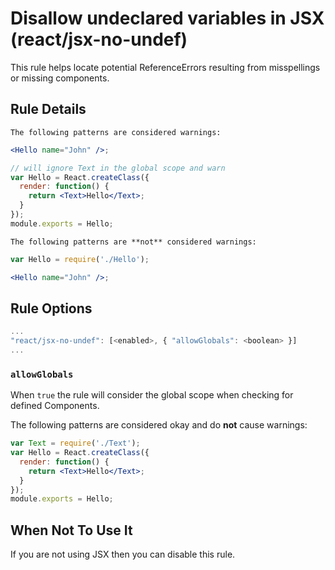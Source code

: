 # Disallow undeclared variables in JSX (react/jsx-no-undef)

This rule helps locate potential ReferenceErrors resulting from misspellings or missing components.

## Rule Details

```The following patterns are considered warnings:```

```jsx
<Hello name="John" />;
```

```jsx
// will ignore Text in the global scope and warn
var Hello = React.createClass({
  render: function() {
    return <Text>Hello</Text>;
  }
});
module.exports = Hello;
```


```The following patterns are **not** considered warnings:```

```jsx
var Hello = require('./Hello');

<Hello name="John" />;
```

## Rule Options

```js
...
"react/jsx-no-undef": [<enabled>, { "allowGlobals": <boolean> }]
...
```

### `allowGlobals`

When `true` the rule will consider the global scope when checking for defined Components.

The following patterns are considered okay and do **not** cause warnings:

```jsx
var Text = require('./Text');
var Hello = React.createClass({
  render: function() {
    return <Text>Hello</Text>;
  }
});
module.exports = Hello;
```

## When Not To Use It

If you are not using JSX then you can disable this rule.
